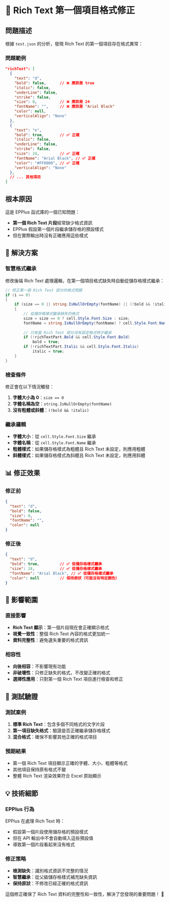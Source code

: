 # 🐛 Rich Text 第一個項目格式修正

## 問題描述

根據 `test.json` 的分析，發現 Rich Text 的第一個項目存在格式異常：

### 問題範例
```json
"richText": [
  {
    "text": "d",
    "bold": false,      // ❌ 應該是 true
    "italic": false,
    "underLine": false,
    "strike": false,
    "size": 0,          // ❌ 應該是 24
    "fontName": "",     // ❌ 應該是 "Arial Black"
    "color": null,
    "verticalAlign": "None"
  },
  {
    "text": "e",
    "bold": true,       // ✅ 正確
    "italic": false,
    "underLine": false,
    "strike": false,
    "size": 24,         // ✅ 正確
    "fontName": "Arial Black", // ✅ 正確
    "color": "#FF0000", // ✅ 正確
    "verticalAlign": "None"
  },
  // ... 其他項目
]
```

## 根本原因

這是 EPPlus 函式庫的一個已知問題：
- **第一個 Rich Text 片段**經常缺少格式資訊
- EPPlus 假設第一個片段繼承儲存格的預設樣式
- 但在實際輸出時沒有正確應用這些樣式

## 🔧 解決方案

### 智慧格式繼承
修改後端 Rich Text 處理邏輯，在第一個項目格式缺失時自動從儲存格樣式繼承：

```csharp
// 修正第一個 Rich Text 部分的格式問題
if (i == 0)
{
    if (size == 0 || string.IsNullOrEmpty(fontName) || (!bold && !italic))
    {
        // 從儲存格樣式繼承缺失的格式
        size = size == 0 ? cell.Style.Font.Size : size;
        fontName = string.IsNullOrEmpty(fontName) ? cell.Style.Font.Name : fontName;
        
        // 只有當 Rich Text 部分沒有設定格式時才繼承
        if (!richTextPart.Bold && cell.Style.Font.Bold)
            bold = true;
        if (!richTextPart.Italic && cell.Style.Font.Italic)
            italic = true;
    }
}
```

### 檢查條件
修正會在以下情況觸發：
1. **字體大小為 0**：`size == 0`
2. **字體名稱為空**：`string.IsNullOrEmpty(fontName)`
3. **沒有粗體或斜體**：`(!bold && !italic)`

### 繼承邏輯
- **字體大小**：從 `cell.Style.Font.Size` 繼承
- **字體名稱**：從 `cell.Style.Font.Name` 繼承  
- **粗體樣式**：如果儲存格樣式為粗體且 Rich Text 未設定，則應用粗體
- **斜體樣式**：如果儲存格樣式為斜體且 Rich Text 未設定，則應用斜體

## 📊 修正效果

### 修正前
```json
{
  "text": "d",
  "bold": false,
  "size": 0,
  "fontName": "",
  "color": null
}
```

### 修正後
```json
{
  "text": "d",
  "bold": true,         // ✅ 從儲存格樣式繼承
  "size": 24,           // ✅ 從儲存格樣式繼承
  "fontName": "Arial Black", // ✅ 從儲存格樣式繼承
  "color": null         // 保持原狀（可能沒有特定顏色）
}
```

## 🎯 影響範圍

### 直接影響
- **Rich Text 顯示**：第一個片段現在會正確顯示格式
- **視覺一致性**：整個 Rich Text 內容的格式更加統一
- **資料完整性**：避免遺失重要的格式資訊

### 相容性
- **向後相容**：不影響現有功能
- **非破壞性**：只修正缺失的格式，不改變正確的格式
- **選擇性應用**：只對第一個 Rich Text 項目進行檢查和修正

## 🧪 測試驗證

### 測試案例
1. **標準 Rich Text**：包含多個不同格式的文字片段
2. **第一項目缺失格式**：驗證是否正確繼承儲存格樣式
3. **混合格式**：確保不影響其他正確的格式項目

### 預期結果
- 第一個 Rich Text 項目顯示正確的字體、大小、粗體等格式
- 其他項目保持原有格式不變
- 整體 Rich Text 渲染效果符合 Excel 原始顯示

## 💡 技術細節

### EPPlus 行為
EPPlus 在處理 Rich Text 時：
- 假設第一個片段使用儲存格的預設樣式
- 但在 API 輸出中不會自動填入這些預設值
- 導致第一個片段看起來沒有格式

### 修正策略
- **檢測缺失**：識別格式資訊不完整的情況
- **智慧繼承**：從父級儲存格樣式補充缺失資訊
- **保持原狀**：不修改已經正確的格式資訊

這個修正確保了 Rich Text 資料的完整性和一致性，解決了您發現的重要問題！ 🎉